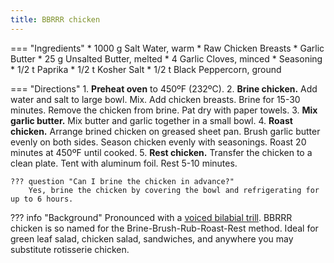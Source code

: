```yaml
---
title: BBRRR chicken
---
```

=== "Ingredients"
    * 1000 g Salt Water, warm
    * Raw Chicken Breasts
    * Garlic Butter
        * 25 g Unsalted Butter, melted
        * 4 Garlic Cloves, minced
    * Seasoning
        * 1/2 t Paprika
        * 1/2 t Kosher Salt
        * 1/2 t Black Peppercorn, ground

=== "Directions"
    1. **Preheat oven** to 450ºF (232ºC).
    2. **Brine chicken.** Add water and salt to large bowl. Mix. Add chicken breasts. Brine for 15-30 minutes. Remove the chicken from brine. Pat dry with paper towels.
    3. **Mix garlic butter.** Mix butter and garlic together in a small bowl.
    4. **Roast chicken.** Arrange brined chicken on greased sheet pan. Brush garlic butter evenly on both sides. Season chicken evenly with seasonings. Roast 20 minutes at 450ºF until cooked.
    5. **Rest chicken.** Transfer the chicken to a clean plate. Tent with aluminum foil. Rest 5-10 minutes.

    ??? question "Can I brine the chicken in advance?"
        Yes, brine the chicken by covering the bowl and refrigerating for up to 6 hours.

??? info "Background"
    Pronounced with a [voiced bilabial trill](https://www.youtube.com/watch?v=0uGL-k_DyDY). BBRRR chicken is so named for the Brine-Brush-Rub-Roast-Rest method. Ideal for green leaf salad, chicken salad, sandwiches, and anywhere you may substitute rotisserie chicken.

[^1]:
    Martin, Ali. ["Baked Chicken Breasts."](https://www.gimmesomeoven.com/baked-chicken-breast/). *Gimme Some Oven.* 18 May 2015.
